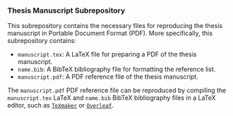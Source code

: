 ### Thesis Manuscript Subrepository
This subrepository contains the necessary files for reproducing the thesis manuscript in Portable Document Format (PDF). More specifically, this subrepository contains: 

* `manuscript.tex`: A LaTeX file for preparing a PDF of the thesis manuscript. 
* `name.bib`: A BibTeX bibliography file for formatting the reference list.   
* `manuscript.pdf`: A PDF reference file of the thesis manuscript. 

The `manuscript.pdf` PDF reference file can be reproduced by compiling the `manuscript.tex` LaTeX and `name.bib` BibTeX bibliography files in a LaTeX editor, such as [`TeXmaker`](https://www.xm1math.net/texmaker/) or [`Overleaf`](http://overleaf.com).
